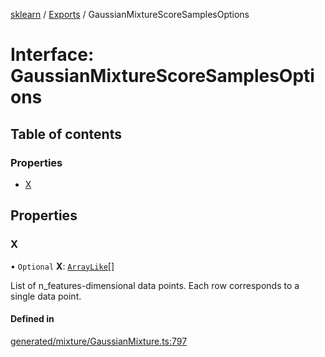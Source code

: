 [sklearn](../readme.md) / [Exports](../modules.md) / GaussianMixtureScoreSamplesOptions

# Interface: GaussianMixtureScoreSamplesOptions

## Table of contents

### Properties

- [X](GaussianMixtureScoreSamplesOptions.md#x)

## Properties

### X

• `Optional` **X**: [`ArrayLike`](../modules.md#arraylike)[]

List of n\_features-dimensional data points. Each row corresponds to a single data point.

#### Defined in

[generated/mixture/GaussianMixture.ts:797](https://github.com/transitive-bullshit/scikit-learn-ts/blob/367336a/packages/sklearn/src/generated/mixture/GaussianMixture.ts#L797)

